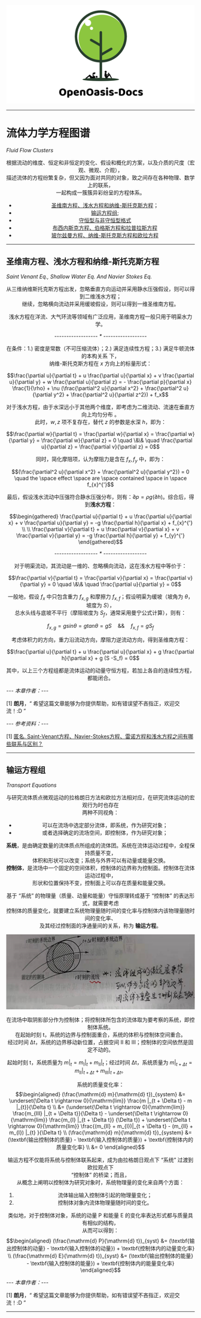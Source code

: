 <div align="center">
<img src="../Logo/logo_doc.png" alt="">
</div>

---------------------------------------------------------------------------------

# 流体力学方程图谱

*Fluid Flow Clusters*

<div align="center">

根据流动的维度、恒定和非恒定的变化、假设和概化的方案，以及介质的尺度（宏观、微观、介观），  
描述流体的方程纷繁复杂，但又因为面对共同的对象，致之间存在各种物理、数学上的联系，  
一起构成一簇簇异彩纷呈的方程体系。

+ [圣维南方程、浅水方程和纳维-斯托克斯方程](#圣维南方程浅水方程和纳维-斯托克斯方程)；
+ [输运方程组](#输运方程组);
+ [守恒型与非守恒型格式](#)
+ [布西内斯克方程、伯格斯方程和拉普拉斯方程](#)
+ [玻尔兹曼方程、纳维-斯托克斯方程和欧拉方程](#)

</div>

---------------------------------------------------------------------------------

## 圣维南方程、浅水方程和纳维-斯托克斯方程

*Saint Venant Eq., Shallow Water Eq. And Navier Stokes Eq.*

<div align="center">

从三维纳维斯托克斯方程出发，忽略垂直方向运动并采用静水压强假设，则可以得到二维浅水方程；  
继续，忽略横向流动并采用缓坡假设，则可以得到一维圣维南方程。

浅水方程在洋流、大气环流等领域有广泛应用，圣维南方程一般只用于明渠水力学。

*------------------ * ------------------*

在条件：1.) 密度是常数（不可压缩流体）；2.) 满足连续性方程；3.) 满足牛顿流体的本构关系 下，  
纳维-斯托克斯方程在 $x$ 方向上的标量形式：

$$\frac{\partial u}{\partial t} + u \frac{\partial u}{\partial x} + v \frac{\partial u}{\partial y} + w \frac{\partial u}{\partial z} = - \frac{\partial p}{\partial x} \frac{1}{\rho} + \nu (\frac{\partial^2 u}{\partial x^2} + \frac{\partial^2 u}{\partial y^2} + \frac{\partial^2 u}{\partial z^2}) + f_x$$

对于浅水方程，由于水深远小于其他两个维度，即考虑为二维流动、流速在垂直方向上均匀分布 。  
此时，$w, z$ 项不复存在，替代 $z$ 的参数是水深 $h$，即为：

$$\frac{\partial w}{\partial t} = \frac{\partial w}{\partial x} = \frac{\partial w}{\partial y} = \frac{\partial w}{\partial z} = 0 \quad \&\& \quad \frac{\partial u}{\partial z} = \frac{\partial v}{\partial z} = 0$$

同时，简化摩阻项，认为摩阻力是含在 $f_x, f_y$ 中，即为：

$$(\frac{\partial^2 u}{\partial x^2} + \frac{\partial^2 u}{\partial y^2}) = 0 \quad the \space effect \space are \space contained \space in \space f_{x}^{'}$$

最后，假设浅水流动中压强符合静水压强分布，则有：$\partial p = \rho g (\partial h)$。综合后，得到**浅水方程**：  

$$\begin{gathered}
\frac{\partial u}{\partial t} + u \frac{\partial u}{\partial x} + v \frac{\partial u}{\partial y}  = -g \frac{\partial h}{\partial x} + f_{x}^{'}  \\  
  \\
\frac{\partial v}{\partial t} + u \frac{\partial v}{\partial x} + v \frac{\partial v}{\partial y}  = -g \frac{\partial h}{\partial y} + f_{y}^{'} 
\end{gathered}$$

*------------------ * ------------------*

对于明渠流动，其流动是一维的、忽略横向流动，这在浅水方程中等价于：

$$\frac{\partial v}{\partial t} = \frac{\partial v}{\partial x} = \frac{\partial v}{\partial y} = 0 \quad \&\& \quad \frac{\partial u}{\partial y} = 0$$

一般地，假设 $f_x$ 中只包含重力 $f_{x,g}$ 和摩擦力 $f_{x,f}$；假设明渠为缓坡（坡角为 $\theta$，坡度为 $S$），  
总水头线与底坡不平行（摩阻坡度为 $S_f$，通常采用曼宁公式计算），则有：  

$$f_{x,g} = g sin \theta = g tan \theta = g S \quad \&\& \quad f_{x,f} = g S_f$$

考虑体积力的方向，重力沿流动方向，摩阻力逆流动方向，得到圣维南方程：  

$$\frac{\partial u}{\partial t} + u \frac{\partial u}{\partial x} + g \frac{\partial h}{\partial x} + g (S -S_f) = 0$$

其中，以上三个方程组都是流体运动的动量守恒方程，若加上各自的连续性方程，都能闭合。

</div>

[<i class="fa fa-home"></i>](#流体力学方程簇)

*--- 本章作者：---*

[1] **朗月**，“ 希望这篇文章能够为你提供帮助，如有错误望不吝指正，欢迎交流！:D ”   

*--- 参考资料：---*

[1] [匿名. Saint-Venant方程、Navier-Stokes方程、雷诺方程和浅水方程之间有哪些联系与区别？](https://www.zhihu.com/question/36902274/answer/82860354)

---------------------------------------------------------------------------------

## 输运方程组

*Transport Equations*

<div align="center">

与研究流体质点微观运动的拉格朗日方法和欧拉方法相对应，在研究流体运动的宏观行为时也存在  
两种不同视角：  
+ 可以在流场中选定部分流体，即系统，作为研究对象；
+ 或者选择确定的流场空间，即控制体，作为研究对象；

**系统**，是由确定数量的流体质点所组成的流体团。系统在流体运动过程中，全程保持质量不变，  
体积和形状可以改变；系统与外界可以有动量或能量交换。  
**控制体**，是流场中一个固定的空间体积，控制体的边界称为控制面。控制体在流体运动过程中，  
形状和位置保持不变，控制面上可以存在质量和能量交换。

基于 “系统” 的物理量（质量、动量和能量）守恒原理转成基于 “控制体” 的表达形式，就需要考虑  
控制体的质量变化，就要建立系统物理量随时间的变化率与控制体内该物理量随时间的变化率、  
及其经过控制面的净通量间的关系，称为 **输运方程**。

<img src="./Images/59.jpg" width=640 height=200>

在流场中取阴影部分作为控制体；将控制体所包含的流体取为要考察的系统，即控制体系统。  
在起始时刻 t，系统的边界与控制面重合，系统的体积与控制体空间重合。  
经过时间 Δt，系统的边界移动新位置，占据空间 Ⅱ 和 Ⅲ；控制体的空间依然是固定不动的。

起始时刻 t，系统质量为 $m |_{t} = m_{Ⅰ} |_{t} + m_{Ⅱ} |_{t}$；经过时间 Δt，系统质量为 
 $m |_{t + \Delta t} = m_{Ⅱ} |_{t + \Delta t} + m_{Ⅲ} |_{t + \Delta t}$。

系统的质量变化率：  
$$\begin{aligned}
(\frac{\mathrm{d} m}{\mathrm{d} t})_{system} &= \underset{\Delta t \rightarrow 0}{\mathrm{lim}} \frac{m |_{t + \Delta t} - m |_{t}}{\Delta t} \\
&= (\underset{\Delta t \rightarrow 0}{\mathrm{lim}} \frac{m_{Ⅲ} |_{t + \Delta t}}{\Delta t} - \underset{\Delta t \rightarrow 0}{\mathrm{lim}} \frac{m_{Ⅰ} |_{t + \Delta t}} {\Delta t}) + \underset{\Delta t \rightarrow 0}{\mathrm{lim}} \frac{(m_{Ⅱ} + m_{Ⅰ})|_{t + \Delta t} - (m_{Ⅱ} + m_{Ⅰ}) |_{t} }{\Delta t}
  \\
(\frac{\mathrm{d} m}{\mathrm{d} t})_{system} &= (\textbf{输出控制体的质量} - \textbf{输入控制体的质量}) + \textbf{控制体内的质量变化率} \\
&= 0
\end{aligned}$$

输运方程不仅能将系统与控制体联系起来，成为由拉格朗日观点下 “系统” 过渡到欧拉观点下  
“控制体” 的桥梁；而且，  
从概念上阐明以控制体为研究对象时，系统物理量的变化来自两个方面：  
1. 流体输出输入控制体引起的物理量变化；
2. 控制体对象内流体物理量随时间的变化。

类似地，对于控制体对象，系统的动量 P 和能量 E 的变化率表达形式都与质量具有相似的结构，  
从而可以得到：  
$$\begin{aligned}
(\frac{\mathrm{d} P}{\mathrm{d} t})_{syst} &= (\textbf{输出控制体的动量} - \textbf{输入控制体的动量}) + \textbf{控制体内的动量变化率}  \\
(\frac{\mathrm{d} E}{\mathrm{d} t})_{syst} &= (\textbf{输出控制体的能量} - \textbf{输入控制体的能量}) + \textbf{控制体内的能量变化率}
\end{aligned}$$


</div>

[<i class="fa fa-home"></i>](#流体力学方程簇)

*--- 本章作者：---*

[1] **朗月**，“ 希望这篇文章能够为你提供帮助，如有错误望不吝指正，欢迎交流！:D ”  

---------------------------------------------------------------------------------